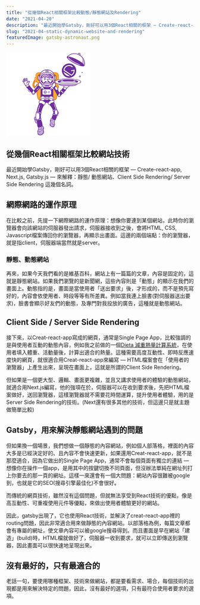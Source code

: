 ```yaml
---
title: "從幾個React相關框架比較動態/靜態網站及Rendering"
date: "2021-04-20"
description: "最近開始學Gatsby，剛好可以用3個React相關的框架 — Create-react-app, Next.js, Gatsby.js — 來解釋幾個名詞。"
slug: "2021-04-static-dynamic-website-and-rendering"
featuredImage: gatsby-astronaut.png
---
```


![gastby太空人](gatsby-astronaut.png)

## 從幾個React相關框架比較網站技術


最近開始學Gatsby，剛好可以用3個React相關的框架 — Create-react-app, Next.js, Gatsby.js — 來解釋：靜態/ 動態網站、Client Side Rendering/ Server Side Rendering 這幾個名詞。

## 網際網路的運作原理

在比較之前，先提一下網際網路的運作原理：想像你要連到某個網站，此時你的瀏覽器會向該網站的伺服器發出請求，伺服器接收到之後，會將HTML, CSS, Javascript檔案傳回你的瀏覽器，再顯示出畫面。這邊的兩個端點：你的瀏覽器，就是指client，伺服器端當然就是server。

### 靜態、動態網站

再來，如果今天我們看的是維基百科，網站上有一篇篇的文章，內容是固定的，這就是靜態網站。如果我們瀏覽的是新聞網，這些內容則是「動態」的顯示在我們的畫面上。動態指的是，畫面是當使用者「送出要求」後，才形成的，而不是預先寫好的，內容會依使用者、時段等等有所差異。例如當我連上臉書(對伺服器送出要求)，臉書會顯示好友們的動態，及專門對我投放的廣告，這種就是動態網站。

## Client Side / Server Side Rendering

接下來，以Creat-react-app寫成的網頁，通常是Single Page App，比較強調的是與使用者互動的動態內容，例如我之前做的一個[Dieta 減重熱量計算系統](https://yuwen-dieta.netlify.app/)，在使用者填入體重、活動量後，計算出適合的熱量。這種需要高度互動性、即時反應速度快的網頁，就很適合用Creat-react-app來編寫 — HTML檔案會在「使用者的瀏覽器」上產生出來，呈現在畫面上，這就是所謂的Client Side Rendering。

但如果是一個更大型、邏輯、畫面更複雜，並且又講求使用者的體驗的動態網站，就適合用Next.js編寫，他的強項在於，伺服器可以在收到要求後，先把HTML檔案做好，送回瀏覽器，這樣瀏覽器就不需要花時間運算，提升使用者體驗，用的是Server Side Rendering的技術。(Next還有很多其他的技術，但這邊只是就主題做簡單比較)

## Gatsby，用來解決靜態網站遇到的問題

但如果換一個場景，我們想做一個靜態的內容網站，例如個人部落格，裡面的內容大多是已經決定好的、且內容不會快速更新，如果還用Creat-react-app，就不是那麼適合，因為它做出的Single Page App，通常不會每個頁面有獨立的連結 — 想像你在操作一個app，是用其中的按鍵切換不同頁面，但沒辦法單純在網址列打上你要去的那一頁的網址。這樣一來還會有一個大問題：網站內容很難被google到，也就是它的SEO(搜尋引擎最佳化)不會很好。

而傳統的網頁技術，雖然沒有這個問題，但就無法享受到React技術的優點，像是高互動性、可重複使用元件等優點，來做出使用者體驗更好的網站。

因此，gatsby出現了，它也使用React技術，並解決了creat-react-app裡的routing問題，因此非常適合用來做靜態的內容網站。以部落格為例，每篇文章都會有專屬的網址，使文章內容可以被google搜尋得到。而且畫面是早在網站「建造」(build)時，HTML檔就做好了，伺服器一收到要求，就可以立即傳送到瀏覽器，因此畫面可以很快速地呈現出來。

## 沒有最好的，只有最適合的

老話一句，要使用哪種框架、技術來做網站，都是要看需求、場合，每個技術的出現都是用來解決特定的問題，因此，沒有最好的選項，只有最符合使用者要求的選項。


